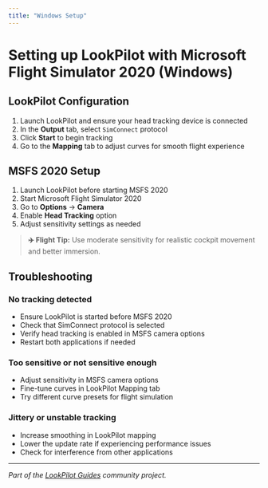 ```yaml
---
title: "Windows Setup"
---
```


# Setting up LookPilot with Microsoft Flight Simulator 2020 (Windows)

## LookPilot Configuration

1. Launch LookPilot and ensure your head tracking device is connected
2. In the **Output** tab, select `SimConnect` protocol
3. Click **Start** to begin tracking
4. Go to the **Mapping** tab to adjust curves for smooth flight experience

## MSFS 2020 Setup

1. Launch LookPilot before starting MSFS 2020
2. Start Microsoft Flight Simulator 2020
3. Go to **Options** → **Camera**
4. Enable **Head Tracking** option
5. Adjust sensitivity settings as needed

> **✈️ Flight Tip:** Use moderate sensitivity for realistic cockpit movement and better immersion.

## Troubleshooting

### No tracking detected
- Ensure LookPilot is started before MSFS 2020
- Check that SimConnect protocol is selected
- Verify head tracking is enabled in MSFS camera options
- Restart both applications if needed

### Too sensitive or not sensitive enough
- Adjust sensitivity in MSFS camera options
- Fine-tune curves in LookPilot Mapping tab
- Try different curve presets for flight simulation

### Jittery or unstable tracking
- Increase smoothing in LookPilot mapping
- Lower the update rate if experiencing performance issues
- Check for interference from other applications

---

*Part of the [LookPilot Guides](https://github.com/Reblexis/lookpilot-guides) community project.* 